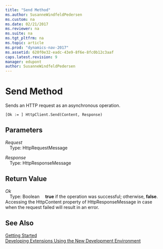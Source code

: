 ```yaml
---
title: "Send Method"
ms.author: SusanneWindfeldPedersen
ms.custom: na
ms.date: 02/21/2017
ms.reviewer: na
ms.suite: na
ms.tgt_pltfrm: na
ms.topic: article
ms.prod: "dynamics-nav-2017"
ms.assetid: 620f0e32-eadc-43e9-8f6e-8fc0b12c3aaf
caps.latest.revision: 9
manager: edupont
author: SusanneWindfeldPedersen
---
```


# Send Method
Sends an HTTP request as an asynchronous operation.

```
[Ok := ] HttpClient.Send(Content, Response)
```

## Parameters
*Request*  
&emsp;Type: HttpRequestMessage

*Response*  
&emsp;Type: HttpResponseMessage

## Return Value
*Ok*  
&emsp;Type: Boolean
&emsp;**true** if the operation was successful; otherwise, **false**.
&emsp;Accessing the HttpContent property of HttpResponseMessage in case when the request failed will result in an error.

## See Also
[Getting Started](newdev-get-started.md)  
[Developing Extensions Using the New Development Environment](newdev-dev-overview.md)